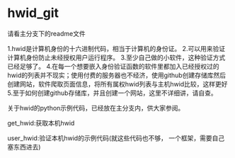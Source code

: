 # hwid_git
请看主分支下的readme文件

1.hwid是计算机身份的十六进制代码，相当于计算机的身份证。
2.可以用来验证计算机身份防止未经授权用户运行程序。
3.至少自己做的小软件，这种验证方式已经足够了。
4.在每一个想要嵌入身份验证函数的软件里都加入已经授权过的hwid的列表并不现实；使用付费的服务器也不经济，使用github创建存储库然后创建网站，软件爬取页面信息，将所有属权hwid列表与主机hwid比较，这样更好
5.至于如何创建github存储库，并且创建一个网站，这里不详细讲，请自查。

关于hwid的python示例代码，已经放在主分支内，供大家参阅。

get_hwid:获取本机hwid

user_hwid:验证本机hwid的示例代码(就这些代码也不够， 一个框架，需要自己塞东西进去)
